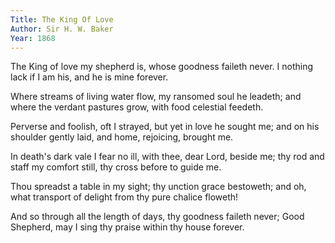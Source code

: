 ```yaml
---
Title: The King Of Love
Author: Sir H. W. Baker
Year: 1868
---
```

The King of love my shepherd is, 
whose goodness faileth never. 
I nothing lack if I am his, 
and he is mine forever.

Where streams of living water flow, 
my ransomed soul he leadeth; 
and where the verdant pastures grow, 
with food celestial feedeth.

Perverse and foolish, oft I strayed, 
but yet in love he sought me; 
and on his shoulder gently laid, 
and home, rejoicing, brought me.

In death's dark vale I fear no ill, 
with thee, dear Lord, beside me; 
thy rod and staff my comfort still, 
thy cross before to guide me.

Thou spreadst a table in my sight; 
thy unction grace bestoweth; 
and oh, what transport of delight 
from thy pure chalice floweth!

And so through all the length of days, 
thy goodness faileth never; 
Good Shepherd, may I sing thy praise 
within thy house forever.
